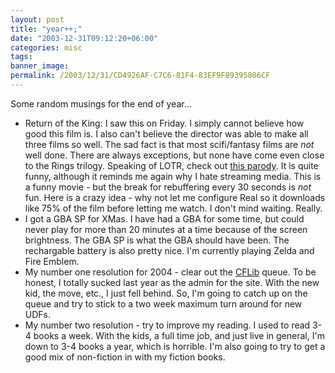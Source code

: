 ```yaml
---
layout: post
title: "year++;"
date: "2003-12-31T09:12:20+06:00"
categories: misc 
tags: 
banner_image: 
permalink: /2003/12/31/CD4926AF-C7C6-81F4-83EF9F89395806CF
---
```


Some random musings for the end of year...

<ul>
<li>Return of the King: I saw this on Friday. I simply cannot believe how good this film is. I also can't believe the director was able to make all three films so well. The sad fact is that most scifi/fantasy films are <i>not</i> well done. There are always exceptions, but none have come even close to the Rings trilogy. Speaking of LOTR, check out <a href="http://atomfilms.shockwave.com/af/content/lord_rhymes">this parody</a>. It is quite funny, although it reminds me again why I hate streaming media. This is a funny movie - but the break for rebuffering every 30 seconds is <i>not</i> fun. Here is a crazy idea - why not let me configure Real so it downloads like 75% of the film before letting me watch. I don't mind waiting. Really.
<li>I got a GBA SP for XMas. I have had a GBA for some time, but could never play for more than 20 minutes at a time because of the screen brightness. The GBA SP is what the GBA should have been. The rechargable battery is also pretty nice. I'm currently playing Zelda and Fire Emblem. 
<li>My number one resolution for 2004 - clear out the <a href="http://www.cflib.org">CFLib</a> queue. To be honest, I totally sucked last year as the admin for the site. With the new kid, the move, etc., I just fell behind. So, I'm going to catch up on the queue and try to stick to a two week maximum turn around for new UDFs. 
<li>My number two resolution - try to improve my reading. I used to read 3-4 books a week. With the kids, a full time job, and just live in general, I'm down to 3-4 books a year, which is horrible. I'm also going to try to get a good mix of non-fiction in with my fiction books.
</ul>